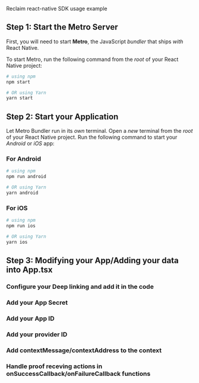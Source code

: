 Reclaim react-native SDK usage example 

## Step 1: Start the Metro Server

First, you will need to start **Metro**, the JavaScript _bundler_ that ships _with_ React Native.

To start Metro, run the following command from the _root_ of your React Native project:

```bash
# using npm
npm start

# OR using Yarn
yarn start
```

## Step 2: Start your Application

Let Metro Bundler run in its _own_ terminal. Open a _new_ terminal from the _root_ of your React Native project. Run the following command to start your _Android_ or _iOS_ app:

### For Android

```bash
# using npm
npm run android

# OR using Yarn
yarn android
```

### For iOS

```bash
# using npm
npm run ios

# OR using Yarn
yarn ios
```

## Step 3: Modifying your App/Adding your data into App.tsx

### Configure your Deep linking and add it in the code 
### Add your App Secret
### Add your App ID
### Add your provider ID
### Add contextMessage/contextAddress to the context
### Handle proof receving actions in onSuccessCallback/onFailureCallback functions
